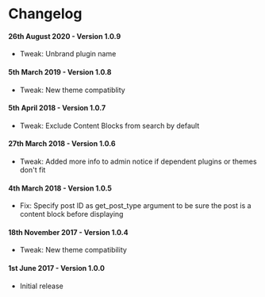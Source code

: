 # Changelog

#### 26th August 2020 - Version 1.0.9

-   Tweak: Unbrand plugin name

#### 5th March 2019 - Version 1.0.8

-   Tweak: New theme compatiblity

#### 5th April 2018 - Version 1.0.7

-   Tweak: Exclude Content Blocks from search by default

#### 27th March 2018 - Version 1.0.6

-   Tweak: Added more info to admin notice if dependent plugins or themes don't fit

#### 4th March 2018 - Version 1.0.5

-   Fix: Specify post ID as get_post_type argument to be sure the post is a content block before displaying

#### 18th November 2017 - Version 1.0.4

-   Tweak: New theme compatibility

#### 1st June 2017 - Version 1.0.0

-   Initial release
